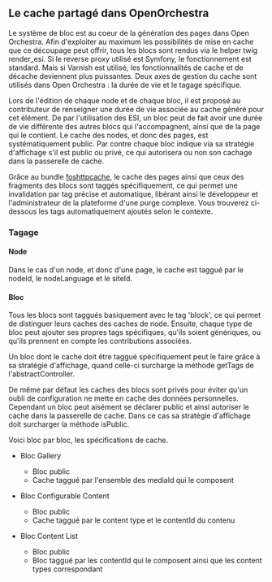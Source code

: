 ## Le cache partagé dans OpenOrchestra
Le système de bloc est au coeur de la génération des pages dans Open Orchestra. Afin d'exploiter au maximum les possibilités de mise en cache que ce découpage peut offrir, tous les blocs sont rendus via le helper twig render_esi. Si le reverse proxy utilisé est Symfony, le fonctionnement est standard. Mais si Varnish est utilisé, les fonctionnalités de cache et de décache deviennent plus puissantes.
Deux axes de gestion du cache sont utilisés dans Open Orchestra : la durée de vie et le tagage spécifique.

Lors de l'édition de chaque node et de chaque bloc, il est proposé au contributeur de renseigner une durée de vie associée au cache généré pour cet élément. De par l'utilisation des ESI, un bloc peut de fait avoir une durée de vie différente des autres blocs qui l'accompagnent, ainsi que de la page qui le contient. Le cache des nodes, et donc des pages, est systématiquement public. Par contre chaque bloc indique via sa stratégie d'affichage s'il est public ou privé, ce qui autorisera ou non son cachage dans la passerelle de cache.

Grâce au bundle [foshttpcache](http://foshttpcachebundle.readthedocs.org), le cache des pages ainsi que ceux des fragments des blocs sont taggés spécifiquement, ce qui permet une invalidation par tag précise et automatique, libérant ainsi le développeur et l'administrateur de la plateforme d'une purge complexe. Vous trouverez ci-dessous les tags automatiquement ajoutés selon le contexte.

### Tagage 
#### Node
Dans le cas d'un node, et donc d'une page, le cache est taggué par le nodeId, le nodeLanguage et le siteId.

#### Bloc
Tous les blocs sont taggués basiquement avec le tag 'block', ce qui permet de distinguer leurs caches des caches de node. Ensuite, chaque type de bloc peut ajouter ses propres tags spécifiques, qu'ils soient génériques, ou qu'ils prennent en compte les contributions associées.

Un bloc dont le cache doit être taggué spécifiquement peut le faire grâce à sa stratégie d'affichage, quand celle-ci surcharge la méthode getTags de l'abstractController.

De même par défaut les caches des blocs sont privés pour éviter qu'un oubli de configuration ne mette en cache des données personnelles. Cependant un bloc peut aisément se déclarer public et ainsi autoriser le cache dans la passerelle de cache. Dans ce cas sa stratégie d'affichage doit surcharger la méthode isPublic.

Voici bloc par bloc, les spécifications de cache.

* Bloc Gallery
    * Bloc public
    * Cache taggué par l'ensemble des mediaId qui le composent

* Bloc Configurable Content
    * Bloc public
    * Cache taggué par le content type et le contentId du contenu

* Bloc Content List
    * Bloc public
    * Bloc taggué par les contentId qui le composent ainsi que les content types correspondant
